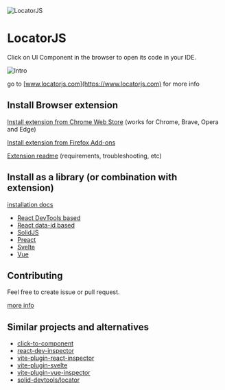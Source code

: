 ![LocatorJS](./docs/logo-noborders.png)

# LocatorJS

Click on UI Component in the browser to open its code in your IDE.

![Intro](./docs/intro.gif)

go to [www.locatorjs.com](https://www.locatorjs.com) for more info

## Install Browser extension

[Install extension from Chrome Web Store](https://chrome.google.com/webstore/detail/locatorjs/npbfdllefekhdplbkdigpncggmojpefi) (works for Chrome, Brave, Opera and Edge)

[Install extension from Firefox Add-ons](https://addons.mozilla.org/cs/firefox/addon/locatorjs/)

[Extension readme](./apps/extension/README.md) (requirements, troubleshooting, etc)

## Install as a library (or combination with extension)

[installation docs](https://www.locatorjs.com/install)

- [React DevTools based](https://www.locatorjs.com/install/react)
- [React data-id based](https://www.locatorjs.com/install/react-data-id)
- [SolidJS](https://www.locatorjs.com/install/solidjs)
- [Preact](https://www.locatorjs.com/install/preact)
- [Svelte](https://www.locatorjs.com/install/svelte)
- [Vue](https://www.locatorjs.com/install/vue)

## Contributing

Feel free to create issue or pull request.

[more info](./contributing.md)

## Similar projects and alternatives

- [click-to-component](https://github.com/ericclemmons/click-to-component)
- [react-dev-inspector](https://github.com/zthxxx/react-dev-inspector)
- [vite-plugin-react-inspector](https://github.com/sudongyuer/vite-plugin-react-inspector)
- [vite-plugin-svelte](https://github.com/sveltejs/vite-plugin-svelte/tree/main/packages/vite-plugin-svelte/src/ui/inspector)
- [vite-plugin-vue-inspector](https://github.com/webfansplz/vite-plugin-vue-inspector)
- [solid-devtools/locator](https://github.com/thetarnav/solid-devtools/tree/main/packages/locator)
